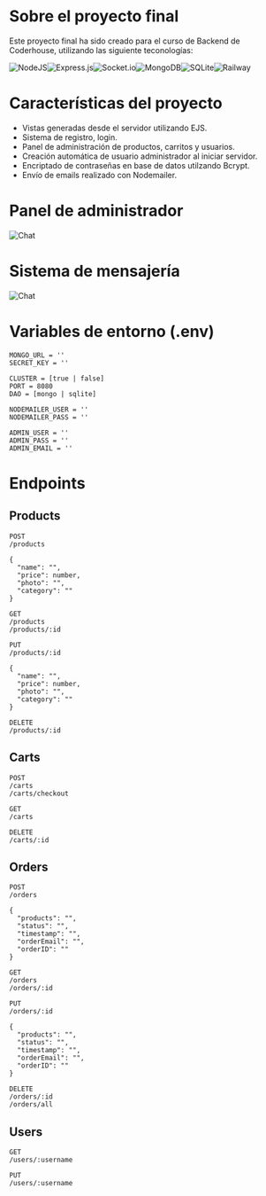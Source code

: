 # Sobre el proyecto final

Este proyecto final ha sido creado para el curso de Backend de Coderhouse, utilizando las siguiente teconologías:

![NodeJS](https://img.shields.io/badge/node.js-6DA55F?style=for-the-badge&logo=node.js&logoColor=white)![Express.js](https://img.shields.io/badge/express.js-%23404d59.svg?style=for-the-badge&logo=express&logoColor=%2361DAFB)![Socket.io](https://img.shields.io/badge/Socket.io-black?style=for-the-badge&logo=socket.io&badgeColor=010101)![MongoDB](https://img.shields.io/badge/MongoDB-%234ea94b.svg?style=for-the-badge&logo=mongodb&logoColor=white)![SQLite](https://img.shields.io/badge/sqlite-%2307405e.svg?style=for-the-badge&logo=sqlite&logoColor=white)![Railway](https://img.shields.io/badge/Railway-131415?style=for-the-badge&logo=railway&logoColor=white)

# Características del proyecto

- Vistas generadas desde el servidor utilizando EJS.
- Sistema de registro, login.
- Panel de administración de productos, carritos y usuarios.
- Creación automática de usuario administrador al iniciar servidor.
- Encriptado de contraseñas en base de datos utilzando Bcrypt.
- Envío de emails realizado con Nodemailer.

# Panel de administrador

<img src="https://i.ibb.co/1Xjqgs6/panel1.png" alt="Chat">

# Sistema de mensajería

<img src="https://i.ibb.co/64hZ47L/chat.png" alt="Chat">

# Variables de entorno (.env)

```
MONGO_URL = ''
SECRET_KEY = ''

CLUSTER = [true | false]
PORT = 8080
DAO = [mongo | sqlite]

NODEMAILER_USER = ''
NODEMAILER_PASS = ''

ADMIN_USER = ''
ADMIN_PASS = ''
ADMIN_EMAIL = ''
```

# Endpoints

## Products

```
POST
/products

{
  "name": "",
  "price": number,
  "photo": "",
  "category": ""
}

GET
/products
/products/:id

PUT
/products/:id

{
  "name": "",
  "price": number,
  "photo": "",
  "category": ""
}

DELETE
/products/:id

```

## Carts

```
POST
/carts
/carts/checkout

GET
/carts

DELETE
/carts/:id

```

## Orders

```
POST
/orders

{
  "products": "",
  "status": "",
  "timestamp": "",
  "orderEmail": "",
  "orderID": ""
}

GET 
/orders
/orders/:id

PUT
/orders/:id

{
  "products": "",
  "status": "",
  "timestamp": "",
  "orderEmail": "",
  "orderID": ""
}

DELETE
/orders/:id
/orders/all
```

## Users

```
GET
/users/:username

PUT
/users/:username
```